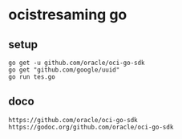 # ocistresaming go
## setup
```
go get -u github.com/oracle/oci-go-sdk
go get "github.com/google/uuid"
go run tes.go
```
## doco
```
https://github.com/oracle/oci-go-sdk
https://godoc.org/github.com/oracle/oci-go-sdk
```

